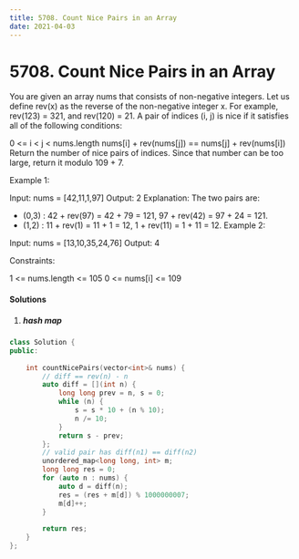 ```yaml
---
title: 5708. Count Nice Pairs in an Array
date: 2021-04-03
---
```


# 5708. Count Nice Pairs in an Array

You are given an array nums that consists of non-negative integers. Let us define rev(x) as the reverse of the non-negative integer x. For example, rev(123) = 321, and rev(120) = 21. A pair of indices (i, j) is nice if it satisfies all of the following conditions:

0 <= i < j < nums.length
nums[i] + rev(nums[j]) == nums[j] + rev(nums[i])
Return the number of nice pairs of indices. Since that number can be too large, return it modulo 109 + 7.

 

Example 1:

Input: nums = [42,11,1,97]
Output: 2
Explanation: The two pairs are:
 - (0,3) : 42 + rev(97) = 42 + 79 = 121, 97 + rev(42) = 97 + 24 = 121.
 - (1,2) : 11 + rev(1) = 11 + 1 = 12, 1 + rev(11) = 1 + 11 = 12.
Example 2:

Input: nums = [13,10,35,24,76]
Output: 4
 

Constraints:

1 <= nums.length <= 105
0 <= nums[i] <= 109


#### Solutions

1. ##### hash map

```c++
class Solution {
public:
    
    int countNicePairs(vector<int>& nums) {
        // diff == rev(n) - n
        auto diff = [](int n) {
            long long prev = n, s = 0;
            while (n) {
                s = s * 10 + (n % 10);
                n /= 10;
            }
            return s - prev;
        };
        // valid pair has diff(n1) == diff(n2)
        unordered_map<long long, int> m;
        long long res = 0;
        for (auto n : nums) {
            auto d = diff(n);
            res = (res + m[d]) % 1000000007;
            m[d]++;
        }
        
        return res;
    }
};
```